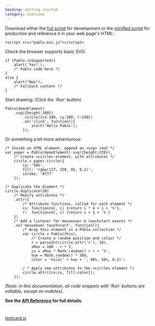 ```yaml
--- 
heading: Getting started
category: overview
---
```


Download either the <a href="http://pablojs.com/downloads/pablo.js" target="_blank">full script</a> for development or the <a href="http://pablojs.com/downloads/pablo.min.js" target="_blank">minified script</a> for production and reference it in your web page's HTML:

    <script src="pablo.min.js"></script>

Check the browser supports basic SVG:

    if (Pablo.isSupported){
        alert('Yes!');
        /* Pablo code here */
    }
    else {
        alert("Noo");
        /* Fallback content */
    }


Start drawing:
_(Click the 'Run' button)_

    Pablo(demoElement)
        .svg({height:200})
            .circle({cx:100, cy:100, r:100})
            .on('click', function(){
                alert('Hello Pablo');
            });

Or something a bit more adventurous:

    /* Inside an HTML element, append an <svg> root */
    var paper = Pablo(demoElement).svg({height:220}),
        /* Create <circle> element, with attributes */
        circle = paper.circle({
            cy: '50%',
            fill: 'rgba(127, 159, 95, 0.2)',
            stroke: '#777'
        });

    /* Duplicate the element */
    circle.duplicate(20)
        /* Modify attributes */
        .attr({
            /* Attribute functions, called for each element */
            cx: function(el, i) {return i * 4 + 1 + '%'},
            r:  function(el, i) {return i + 1 + '%'}
        })
        /* Add a listener for mouseover & touchstart events */
        .on('mouseover touchstart', function(){
            /* Wrap this element in a Pablo collection */
            var circle = Pablo(this),
                /* Create a random position and colour */
                r = parseInt(circle.attr('r'), 10),
                xMax = 100 - r * 2,
                cx = xMax * Math.random() + r + '%',
                hue = Math.random() * 360,
                color = 'hsla(' + hue + ', 90%, 50%, 0.2)';

            / * Apply new attributes to the <circle> element */
            circle.attr({cx:cx, fill:color});
        });

_(Note: in this documentation, all code snippets with 'Run' buttons are editable, except on mobiles)_.

**See the [API Reference][api] for full details.**


<!-- Testcard demo -->
<div id="testcard" style="margin-top:40px">
    <script>
        // Load testcard script on DOM ready
        if (document.addEventListener){
            document.addEventListener('DOMContentLoaded', function(){
                var script = document.createElement('script');
                document.body.appendChild(script);
                script.src = 'https://raw.github.com/dharmafly/pablo/master/examples/testcard/testcard.js';
            }, false);
        }
    </script>
</div>

[testcard.js][testcard.js]


[pablo-site]: http://pablojs.com
[api]: http://pablojs.com/api/
[issues]: https://github.com/dharmafly/pablo/issues
[changelog]: http://pablojs.com/resources/#changelog
[prem-twitter]: https://twitter.com/premasagar
[docs-folder]: https://github.com/dharmafly/pablo/tree/master/docs
[pull-requests]: https://help.github.com/articles/using-pull-requests
[markdown-syntax]: http://daringfireball.net/projects/markdown/syntax
[testcard.js]: https://github.com/dharmafly/pablo/blob/master/examples/testcard/testcard.js